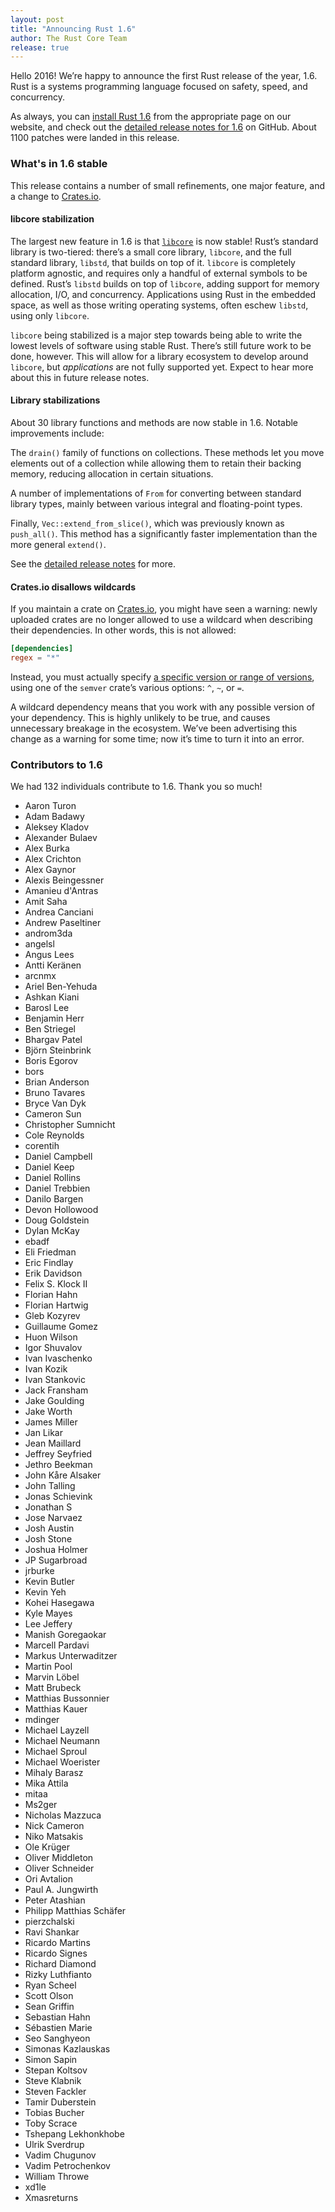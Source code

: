 ```yaml
---
layout: post
title: "Announcing Rust 1.6"
author: The Rust Core Team
release: true
---
```


Hello 2016! We’re happy to announce the first Rust release of the year, 1.6.
Rust is a systems programming language focused on safety, speed, and
concurrency.

As always, you can [install Rust 1.6][install] from the appropriate page on our
website, and check out the [detailed release notes for 1.6][notes] on GitHub.
About 1100 patches were landed in this release.

[install]: http://www.rust-lang.org/install.html
[notes]: https://github.com/rust-lang/rust/blob/stable/RELEASES.md#version-160-2016-01-21

### What's in 1.6 stable

This release contains a number of small refinements, one major feature, and
a change to [Crates.io](https://crates.io).

#### libcore stabilization

The largest new feature in 1.6 is that [`libcore`] is now stable! Rust’s
standard library is two-tiered: there’s a small core library, `libcore`, and
the full standard library, `libstd`, that builds on top of it. `libcore` is
completely platform agnostic, and requires only a handful of external symbols
to be defined. Rust’s `libstd` builds on top of `libcore`, adding support for
memory allocation, I/O, and concurrency. Applications using Rust in the
embedded space, as well as those writing operating systems, often eschew
`libstd`, using only `libcore`.

[`libcore`]: http://doc.rust-lang.org/nightly/core/

`libcore` being stabilized is a major step towards being able to write the
lowest levels of software using stable Rust. There’s still future work to be
done, however. This will allow for a library ecosystem to develop around
`libcore`, but _applications_ are not fully supported yet. Expect to hear more
about this in future release notes.

#### Library stabilizations

About 30 library functions and methods are now stable in 1.6. Notable
improvements include:

The `drain()` family of functions on collections. These methods let you move
elements out of a collection while allowing them to retain their backing
memory, reducing allocation in certain situations.

A number of implementations of `From` for converting between standard library
types, mainly between various integral and floating-point types.

Finally, `Vec::extend_from_slice()`, which was previously known as
`push_all()`. This method has a significantly faster implementation than the
more general `extend()`.

See the [detailed release notes][notes] for more.

#### Crates.io disallows wildcards

If you maintain a crate on [Crates.io](https://crates.io), you might have seen
a warning: newly uploaded crates are no longer allowed to use a wildcard when
describing their dependencies. In other words, this is not allowed:

```toml
[dependencies]
regex = "*"
```

Instead, you must actually specify [a specific version or range of
versions][versions], using one of the `semver` crate’s various options: `^`,
`~`, or `=`.

[versions]: http://doc.crates.io/crates-io.html#using-cratesio-based-crates

A wildcard dependency means that you work with any possible version of your
dependency. This is highly unlikely to be true, and causes unnecessary breakage
in the ecosystem. We’ve been advertising this change as a warning for some time;
now it’s time to turn it into an error.

### Contributors to 1.6

We had 132 individuals contribute to 1.6. Thank you so much!

* Aaron Turon
* Adam Badawy
* Aleksey Kladov
* Alexander Bulaev
* Alex Burka
* Alex Crichton
* Alex Gaynor
* Alexis Beingessner
* Amanieu d'Antras
* Amit Saha
* Andrea Canciani
* Andrew Paseltiner
* androm3da
* angelsl
* Angus Lees
* Antti Keränen
* arcnmx
* Ariel Ben-Yehuda
* Ashkan Kiani
* Barosl Lee
* Benjamin Herr
* Ben Striegel
* Bhargav Patel
* Björn Steinbrink
* Boris Egorov
* bors
* Brian Anderson
* Bruno Tavares
* Bryce Van Dyk
* Cameron Sun
* Christopher Sumnicht
* Cole Reynolds
* corentih
* Daniel Campbell
* Daniel Keep
* Daniel Rollins
* Daniel Trebbien
* Danilo Bargen
* Devon Hollowood
* Doug Goldstein
* Dylan McKay
* ebadf
* Eli Friedman
* Eric Findlay
* Erik Davidson
* Felix S. Klock II
* Florian Hahn
* Florian Hartwig
* Gleb Kozyrev
* Guillaume Gomez
* Huon Wilson
* Igor Shuvalov
* Ivan Ivaschenko
* Ivan Kozik
* Ivan Stankovic
* Jack Fransham
* Jake Goulding
* Jake Worth
* James Miller
* Jan Likar
* Jean Maillard
* Jeffrey Seyfried
* Jethro Beekman
* John Kåre Alsaker
* John Talling
* Jonas Schievink
* Jonathan S
* Jose Narvaez
* Josh Austin
* Josh Stone
* Joshua Holmer
* JP Sugarbroad
* jrburke
* Kevin Butler
* Kevin Yeh
* Kohei Hasegawa
* Kyle Mayes
* Lee Jeffery
* Manish Goregaokar
* Marcell Pardavi
* Markus Unterwaditzer
* Martin Pool
* Marvin Löbel
* Matt Brubeck
* Matthias Bussonnier
* Matthias Kauer
* mdinger
* Michael Layzell
* Michael Neumann
* Michael Sproul
* Michael Woerister
* Mihaly Barasz
* Mika Attila
* mitaa
* Ms2ger
* Nicholas Mazzuca
* Nick Cameron
* Niko Matsakis
* Ole Krüger
* Oliver Middleton
* Oliver Schneider
* Ori Avtalion
* Paul A. Jungwirth
* Peter Atashian
* Philipp Matthias Schäfer
* pierzchalski
* Ravi Shankar
* Ricardo Martins
* Ricardo Signes
* Richard Diamond
* Rizky Luthfianto
* Ryan Scheel
* Scott Olson
* Sean Griffin
* Sebastian Hahn
* Sébastien Marie
* Seo Sanghyeon
* Simonas Kazlauskas
* Simon Sapin
* Stepan Koltsov
* Steve Klabnik
* Steven Fackler
* Tamir Duberstein
* Tobias Bucher
* Toby Scrace
* Tshepang Lekhonkhobe
* Ulrik Sverdrup
* Vadim Chugunov
* Vadim Petrochenkov
* William Throwe
* xd1le
* Xmasreturns
